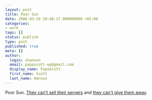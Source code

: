 ```yaml
---
layout: post
title: Poor Sun
date: 2006-03-20 20:46:17.000000000 +01:00
categories:
- work
tags: []
status: publish
type: post
published: true
meta: {}
author:
  login: shanson
  email: papascott-wp@gmail.com
  display_name: PapaScott
  first_name: Scott
  last_name: Hanson
---
```

<p>Poor Sun. <a href="http://joyeur.com/2006/03/20/the-sun-doesnt-shine-on-me">They can't sell their servers</a> and <a href="http://kalsey.com/2006/03/sun_niagra_server_trial_making_a_strategic_mistake/">they can't give them away</a>.</p>
